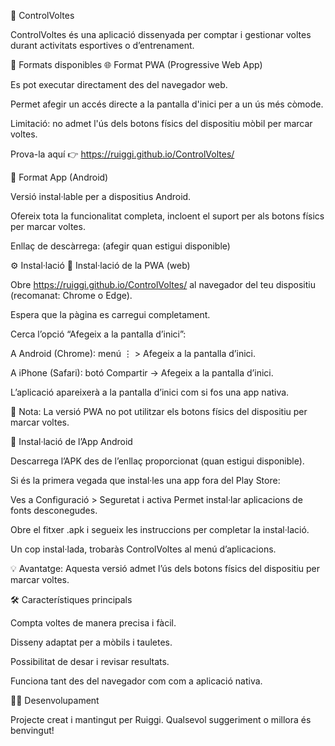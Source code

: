 🏁 ControlVoltes

ControlVoltes és una aplicació dissenyada per comptar i gestionar voltes durant activitats esportives o d’entrenament.

📱 Formats disponibles
🌐 Format PWA (Progressive Web App)

Es pot executar directament des del navegador web.

Permet afegir un accés directe a la pantalla d'inici per a un ús més còmode.

Limitació: no admet l'ús dels botons físics del dispositiu mòbil per marcar voltes.

Prova-la aquí 👉 https://ruiggi.github.io/ControlVoltes/

🤖 Format App (Android)

Versió instal·lable per a dispositius Android.

Ofereix tota la funcionalitat completa, incloent el suport per als botons físics per marcar voltes.

Enllaç de descàrrega: (afegir quan estigui disponible)

⚙️ Instal·lació
🧭 Instal·lació de la PWA (web)

Obre https://ruiggi.github.io/ControlVoltes/
 al navegador del teu dispositiu (recomanat: Chrome o Edge).

Espera que la pàgina es carregui completament.

Cerca l’opció “Afegeix a la pantalla d’inici”:

A Android (Chrome): menú ⋮ > Afegeix a la pantalla d’inici.

A iPhone (Safari): botó Compartir → Afegeix a la pantalla d’inici.

L’aplicació apareixerà a la pantalla d’inici com si fos una app nativa.

🔸 Nota: La versió PWA no pot utilitzar els botons físics del dispositiu per marcar voltes.

📲 Instal·lació de l’App Android

Descarrega l’APK des de l’enllaç proporcionat (quan estigui disponible).

Si és la primera vegada que instal·les una app fora del Play Store:

Ves a Configuració > Seguretat i activa Permet instal·lar aplicacions de fonts desconegudes.

Obre el fitxer .apk i segueix les instruccions per completar la instal·lació.

Un cop instal·lada, trobaràs ControlVoltes al menú d’aplicacions.

💡 Avantatge: Aquesta versió admet l’ús dels botons físics del dispositiu per marcar voltes.

🛠️ Característiques principals

Compta voltes de manera precisa i fàcil.

Disseny adaptat per a mòbils i tauletes.

Possibilitat de desar i revisar resultats.

Funciona tant des del navegador com com a aplicació nativa.

🧑‍💻 Desenvolupament

Projecte creat i mantingut per Ruiggi.
Qualsevol suggeriment o millora és benvingut!
